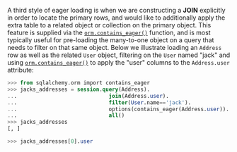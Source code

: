 A third style of eager loading is when we are constructing a **JOIN** explicitly in order to locate the primary rows, and would like to additionally apply the extra table to a related object or collection on the primary object. This feature is supplied via the [`orm.contains_eager()`](http://docs.sqlalchemy.org/loading_relationships.html#sqlalchemy.orm.contains_eager "sqlalchemy.orm.contains_eager") function, and is most typically useful for pre-loading the many-to-one object on a query that needs to filter on that same object. Below we illustrate loading an `Address` row as well as the related `User` object, filtering on the `User` named "jack" and using [`orm.contains_eager()`](http://docs.sqlalchemy.org/loading_relationships.html#sqlalchemy.orm.contains_eager "sqlalchemy.orm.contains_eager") to apply the "user" columns to the `Address.user` attribute:
    
```sql    
>>> from sqlalchemy.orm import contains_eager
>>> jacks_addresses = session.query(Address).
...                             join(Address.user).
...                             filter(User.name=='jack').
...                             options(contains_eager(Address.user)).
...                             all()
>>> jacks_addresses
[, ]

>>> jacks_addresses[0].user
```    
